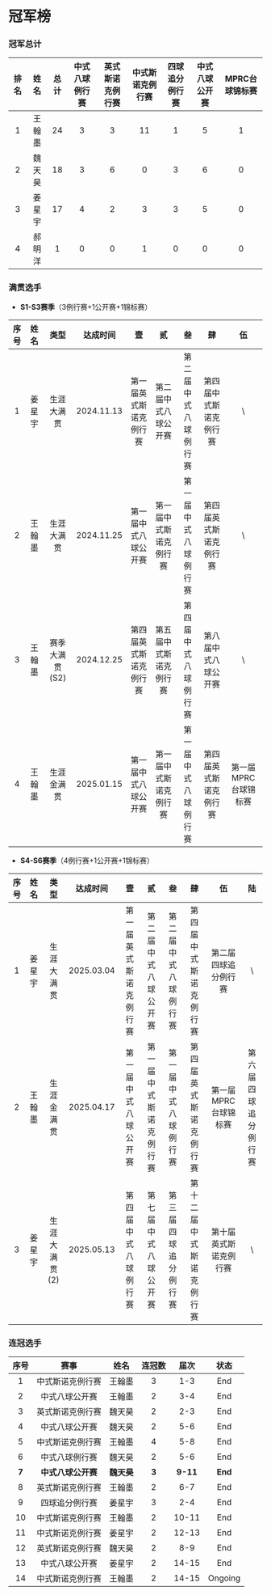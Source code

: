 # 冠军榜

### 冠军总计

| 排名 | 姓名   | 总计 | 中式八球例行赛   | 英式斯诺克例行赛   | 中式斯诺克例行赛  | 四球追分例行赛 | 中式八球公开赛  | MPRC台球锦标赛 |
| :--: | :----: | :--: | :------------: | :--------------: | :--------------: | :------------: | :-----------: | :-----------: |
| 1    | 王翰墨 | 24   | 3              | 3                | 11               | 1             | 5              | 1             |
| 2    | 魏天昊 | 18   | 3              | 6                | 0                | 3             | 6              | 0             |
| 3    | 姜星宇 | 17   | 4              | 2                | 3                | 3             | 5              | 0             |
| 4    | 郝明洋 | 1    | 0              | 0                | 1                | 0             | 0              | 0             |

### 满贯选手

- **S1-S3赛季**（3例行赛+1公开赛+1锦标赛）

| 序号 | 姓名   |    类型       | 达成时间    | 壹                   | 贰                    | 叁                 | 肆                   | 伍                  |
| :--: | :---: | :-----------: | :--------: | :------------------: | :-------------------: | :----------------: | :-----------------: | :-----------------: |
| 1    | 姜星宇 | 生涯大满贯     | 2024.11.13 | 第一届英式斯诺克例行赛 | 第二届中式八球公开赛   | 第二届中式八球例行赛 | 第四届中式斯诺克例行赛 |         \\          |
| 2    | 王翰墨 | 生涯大满贯     | 2024.11.25 | 第一届中式八球公开赛   | 第一届中式斯诺克例行赛 | 第一届中式八球例行赛 | 第四届英式斯诺克例行赛 |         \\          |
| 3    | 王翰墨 | 赛季大满贯(S2) | 2024.12.25 | 第四届英式斯诺克例行赛 | 第五届中式斯诺克例行赛 | 第四届中式八球例行赛 | 第八届中式八球公开赛   |         \\          |
| 4    | 王翰墨 | 生涯金满贯     | 2025.01.15 | 第一届中式八球公开赛   | 第一届中式斯诺克例行赛 | 第一届中式八球例行赛 | 第四届英式斯诺克例行赛 | 第一届MPRC台球锦标赛  |

- **S4-S6赛季**（4例行赛+1公开赛+1锦标赛）

| 序号 | 姓名   | 类型         | 达成时间    | 壹                   | 贰                    | 叁                 | 肆                      | 伍                  | 陆                  |
| :--: | :---: | :----------: | :--------: | :------------------: | :-------------------: | :----------------: | :--------------------: | :-----------------: | :-----------------: |
| 1    | 姜星宇 | 生涯大满贯    | 2025.03.04 | 第一届英式斯诺克例行赛 | 第二届中式八球公开赛   | 第二届中式八球例行赛 | 第四届中式斯诺克例行赛   | 第二届四球追分例行赛  |         \\          |
| 2    | 王翰墨 | 生涯金满贯    | 2025.04.17 | 第一届中式八球公开赛   | 第一届中式斯诺克例行赛 | 第一届中式八球例行赛 | 第四届英式斯诺克例行赛   | 第一届MPRC台球锦标赛  | 第六届四球追分例行赛 |
| 3    | 姜星宇 | 生涯大满贯(2) | 2025.05.13 | 第四届中式八球例行赛   | 第七届中式八球公开赛   | 第三届四球追分例行赛 | 第十二届中式斯诺克例行赛 | 第十届英式斯诺克例行赛 |         \\         |

### 连冠选手

| 序号   | 赛事              | 姓名       | 连冠数  | 届次     | 状态       |
| :---: | :----------------: | :-------: | :----: | :------: | :--------: |
|   1   | 中式斯诺克例行赛    |   王翰墨   |   3    |   1-3    |  End       |
|   2   | 中式八球公开赛      |   王翰墨   |   2    |   3-4    |  End       |
|   3   | 英式斯诺克例行赛    |   魏天昊   |   2    |   2-3    |  End       |
|   4   | 中式八球公开赛      |   魏天昊   |   2    |   5-6    |  End       |
|   5   | 中式斯诺克例行赛    |   王翰墨   |   4    |   5-8    |  End       |
|   6   | 中式八球例行赛      |   魏天昊   |   2    |   5-6    |  End       |
| **7** | **中式八球公开赛** | **魏天昊** | **3**  | **9-11** | **End**    |
|   8   | 英式斯诺克例行赛    |   王翰墨   |   2    |   6-7    |  End       |
|   9   | 四球追分例行赛      |   姜星宇   |   3    |   2-4    |  End       |
|   10  | 中式斯诺克例行赛    |   王翰墨   |   2    |   10-11  |  End       |
|   11  | 中式斯诺克例行赛    |   姜星宇   |   2    |   12-13  |  End       |
|   12  | 英式斯诺克例行赛    |   魏天昊   |   2    |   8-9    |  End       |
|   13  | 中式八球公开赛      |   姜星宇   |   2    |   14-15  |  End       |
|   14  | 中式斯诺克例行赛    |   王翰墨   |   2    |   14-15  |  Ongoing   |

